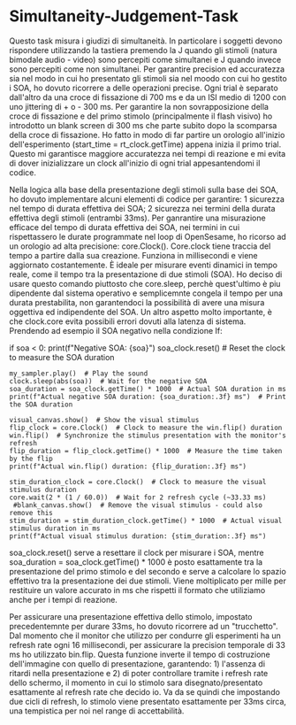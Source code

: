 # Simultaneity-Judgement-Task
Questo task misura i giudizi di simultaneità.
In particolare i soggetti devono rispondere utilizzando la tastiera premendo la J quando gli stimoli (natura bimodale audio - video) sono percepiti come simultanei e J quando invece sono percepiti come non simultanei. 
Per garantire precision ed accuratezza sia nel modo in cui ho presentato gli stimoli sia nel moodo con cui ho gestito i SOA, ho dovuto ricorrere a delle operazioni precise.
Ogni trial è separato dall'altro da una croce di fissazione di 700 ms e da un ISI medio di 1200 con uno jittering di + o - 300 ms. Per garantire la non sovrapposizione della croce di fissazione e del primo stimolo (principalmente il flash visivo) ho introdotto un blank screen di 300 ms che parte subito dopo la scomparsa della croce di fissazione.
Ho fatto in modo di far partire un orologio all'inizio dell'esperimento (start_time = rt_clock.getTime) appena inizia il primo trial. Questo mi garantisce maggiore accuratezza nei tempi di reazione e mi evita di dover inizializzare un clock all'inizio di ogni trial appesantendomi il codice.

Nella logica alla base della presentazione degli stimoli sulla base dei SOA, ho dovuto implementare alcuni elementi di codice per garantire: 1 sicurezza nel tempo di durata effettiva dei SOA; 2 sicurezza nei termini della durata effettiva degli stimoli (entrambi 33ms). 
Per ganrantire una misurazione efficace del tempo di durata effettiva dei SOA, nei termini in cui rispettassero le durate programmate nel loop di OpenSesame, ho ricorso ad un orologio ad alta precisione: core.Clock(). Core.clock tiene traccia del tempo a partire dalla sua creazione. Funziona in millisecondi e viene aggiornato costantemente. È ideale per misurare eventi dinamici in tempo reale, come il tempo tra la presentazione di due stimoli (SOA). Ho deciso di usare questo comando piuttosto che core.sleep, perchè quest'ultimo è piu dipendente dal sistema operativo e semplicemnte congela il tempo per una durata prestabilita, non garantendoci la possibilità di avere una misura oggettiva ed indipendente del SOA. Un altro aspetto molto importante, è che clock.core evita possibili errori dovuti alla latenza di sistema. 
Prendendo ad esempio il SOA negativo nella condizione If:

if soa < 0:
    print(f"Negative SOA: {soa}")
    soa_clock.reset()  # Reset the clock to measure the SOA duration

    my_sampler.play()  # Play the sound
    clock.sleep(abs(soa))  # Wait for the negative SOA
    soa_duration = soa_clock.getTime() * 1000  # Actual SOA duration in ms
    print(f"Actual negative SOA duration: {soa_duration:.3f} ms")  # Print the SOA duration

    visual_canvas.show()  # Show the visual stimulus
    flip_clock = core.Clock()  # Clock to measure the win.flip() duration
    win.flip()  # Synchronize the stimulus presentation with the monitor's refresh
    flip_duration = flip_clock.getTime() * 1000  # Measure the time taken by the flip
    print(f"Actual win.flip() duration: {flip_duration:.3f} ms")

    stim_duration_clock = core.Clock()  # Clock to measure the visual stimulus duration
    core.wait(2 * (1 / 60.0))  # Wait for 2 refresh cycle (~33.33 ms)
     #blank_canvas.show()  # Remove the visual stimulus - could also remove this
    stim_duration = stim_duration_clock.getTime() * 1000  # Actual visual stimulus duration in ms
    print(f"Actual visual stimulus duration: {stim_duration:.3f} ms")

 soa_clock.reset() serve a resettare il clock per misurare i SOA, mentre soa_duration = soa_clock.getTime() * 1000  è posto esattamente tra la presentazione del primo stimolo e del secondo e serve a calcolare lo spazio effettivo tra la presentazione dei due stimoli. Viene moltiplicato per mille per restituire un valore accurato in ms che rispetti il formato che utiliziamo anche per i tempi di reazione.

 Per assicurare una presentazione effettiva dello stimolo, impostato precedentemnte per durare 33ms, ho dovuto ricorrere ad un "trucchetto". Dal momento che il monitor che utilizzo per condurre gli esperimenti ha un refresh rate ogni 16 millisecondi, per assicurare la precision temporale di 33 ms ho utilizzato bin.flip. Questa funzione inverte il tempo di costruzione dell'immagine con quello di presentazione, garantendo: 1) l'assenza di ritardi nella presentazione e 2) di poter controllare tramite i refresh rate dello schermo, il momento in cui lo stimolo sara disegnato/presentato esattamente al refresh rate che decido io. Va da se quindi che impostando due cicli di refresh, lo stimolo viene presentato esattamente per 33ms circa, una tempistica per noi nel range di accettabilità. 
